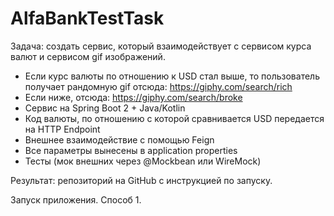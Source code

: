 # AlfaBankTestTask

Задача: создать сервис, который взаимодействует с сервисом курса валют и сервисом gif изображений.

- Если курс валюты по отношению к USD стал выше, то пользователь получает рандомную gif отсюда: https://giphy.com/search/rich
- Если ниже, отсюда: https://giphy.com/search/broke
- Сервис на Spring Boot 2 + Java/Kotlin
- Код валюты, по отношению с которой сравнивается USD передается на HTTP Endpoint
- Внешнее взаимодействие с помощью Feign
- Все параметры вынесены в application properties
- Тесты (мок внешних через @Mockbean или WireMock)

Результат: репозиторий на GitHub с инструкцией по запуску.


Запуск приложения.
Cпособ 1. 
